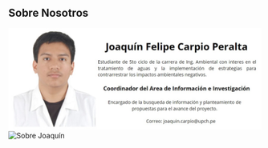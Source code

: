 ﻿## Sobre Nosotros
![Sobre Joaquín](https://github.com/sebastianfranco1342/FundamentosdeDisenoGrupo6/blob/main/Carpetas/Im%C3%A1genes/PerfilJoaqu%C3%ADn.jpeg?raw=true)
![Sobre Joaquín](https://github.com/sebastianfranco1342/FundamentosdeDisenoGrupo6/blob/main/Carpetas/Im%C3%A1genes/PerfilMayerly.jpeg?raw=true)
